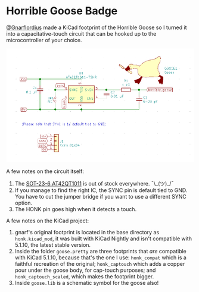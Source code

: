 # Horrible Goose Badge

[@Gnarflordius](https://twitter.com/Gnarflordius) made a KiCad footprint of the Horrible Goose so I turned it into a capacitative-touch circuit that can be hooked up to the microcontroller of your choice.

![schematic](schematic.png)

A few notes on the circuit itself:
1. The [SOT-23-6 AT42QT1011](https://www.microchip.com/wwwproducts/en/AT42QT1011) is out of stock everywhere. ¯\\\_(ツ)_/¯
2. If you manage to find the right IC, the SYNC pin is default tied to GND. You have to cut the jumper bridge if you want to use a different SYNC option.
3. The HONK pin goes high when it detects a touch.

A few notes on the KiCad project:
1. gnarf's original footprint is located in the base directory as `honk.kicad_mod`, it was built with KiCad Nightly and isn't compatible with 5.1.10, the latest stable version.
2. Inside the folder `goose.pretty` are three footprints that _are_ compatible with KiCad 5.1.10, because that's the one I use: `honk_compat` which is a faithful recreation of the original; `honk_captouch` which adds a copper pour under the goose body, for cap-touch purposes; and `honk_captouch_scaled`, which makes the footprint bigger.
3. Inside `goose.lib` is a schematic symbol for the goose also!